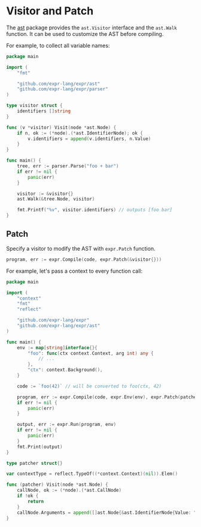 # Visitor and Patch

The [ast](https://pkg.go.dev/github.com/expr-lang/expr/ast?tab=doc) package 
provides the `ast.Visitor` interface and the `ast.Walk` function. It can be
used to customize the AST before compiling.

For example, to collect all variable names:

```go
package main

import (
	"fmt"

	"github.com/expr-lang/expr/ast"
	"github.com/expr-lang/expr/parser"
)

type visitor struct {
	identifiers []string
}

func (v *visitor) Visit(node *ast.Node) {
	if n, ok := (*node).(*ast.IdentifierNode); ok {
		v.identifiers = append(v.identifiers, n.Value)
	}
}

func main() {
	tree, err := parser.Parse("foo + bar")
	if err != nil {
		panic(err)
	}

	visitor := &visitor{}
	ast.Walk(&tree.Node, visitor)

	fmt.Printf("%v", visitor.identifiers) // outputs [foo bar]
}
```

## Patch

Specify a visitor to modify the AST with `expr.Patch` function.  

```go
program, err := expr.Compile(code, expr.Patch(&visitor{}))
```
 
For example, let's pass a context to every function call:

```go
package main

import (
	"context"
	"fmt"
	"reflect"

	"github.com/expr-lang/expr"
	"github.com/expr-lang/expr/ast"
)

func main() {
	env := map[string]interface{}{
		"foo": func(ctx context.Context, arg int) any {
			// ...
		},
		"ctx": context.Background(),
	}

	code := `foo(42)` // will be converted to foo(ctx, 42)

	program, err := expr.Compile(code, expr.Env(env), expr.Patch(patcher{}))
	if err != nil {
		panic(err)
	}

	output, err := expr.Run(program, env)
	if err != nil {
		panic(err)
	}
	fmt.Print(output)
}

type patcher struct{}

var contextType = reflect.TypeOf((*context.Context)(nil)).Elem()

func (patcher) Visit(node *ast.Node) {
	callNode, ok := (*node).(*ast.CallNode)
	if !ok {
		return
	}
	callNode.Arguments = append([]ast.Node{&ast.IdentifierNode{Value: "ctx"}}, callNode.Arguments...)
}

```
